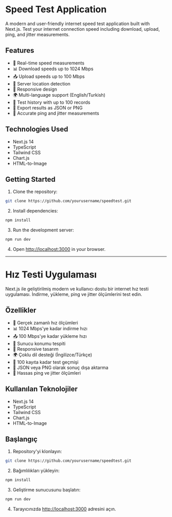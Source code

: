 # Speed Test Application

A modern and user-friendly internet speed test application built with Next.js. Test your internet connection speed including download, upload, ping, and jitter measurements.

## Features

- 🚀 Real-time speed measurements
- 📊 Download speeds up to 1024 Mbps
- 📤 Upload speeds up to 100 Mbps
- 📍 Server location detection
- 📱 Responsive design
- 🌍 Multi-language support (English/Turkish)
- 📜 Test history with up to 100 records
- 💾 Export results as JSON or PNG
- 🎯 Accurate ping and jitter measurements

## Technologies Used

- Next.js 14
- TypeScript
- Tailwind CSS
- Chart.js
- HTML-to-Image

## Getting Started

1. Clone the repository:
```bash
git clone https://github.com/yourusername/speedtest.git
```

2. Install dependencies:
```bash
npm install
```

3. Run the development server:
```bash
npm run dev
```

4. Open [http://localhost:3000](http://localhost:3000) in your browser.

---

# Hız Testi Uygulaması

Next.js ile geliştirilmiş modern ve kullanıcı dostu bir internet hız testi uygulaması. İndirme, yükleme, ping ve jitter ölçümlerini test edin.

## Özellikler

- 🚀 Gerçek zamanlı hız ölçümleri
- 📊 1024 Mbps'ye kadar indirme hızı
- 📤 100 Mbps'ye kadar yükleme hızı
- 📍 Sunucu konumu tespiti
- 📱 Responsive tasarım
- 🌍 Çoklu dil desteği (İngilizce/Türkçe)
- 📜 100 kayıta kadar test geçmişi
- 💾 JSON veya PNG olarak sonuç dışa aktarma
- 🎯 Hassas ping ve jitter ölçümleri

## Kullanılan Teknolojiler

- Next.js 14
- TypeScript
- Tailwind CSS
- Chart.js
- HTML-to-Image

## Başlangıç

1. Repository'yi klonlayın:
```bash
git clone https://github.com/yourusername/speedtest.git
```

2. Bağımlılıkları yükleyin:
```bash
npm install
```

3. Geliştirme sunucusunu başlatın:
```bash
npm run dev
```

4. Tarayıcınızda [http://localhost:3000](http://localhost:3000) adresini açın. 